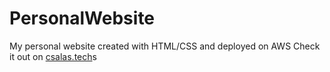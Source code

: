 # PersonalWebsite
My personal website created with HTML/CSS and deployed on AWS
Check it out on [csalas.tech](http://www.csalas.tech)s
